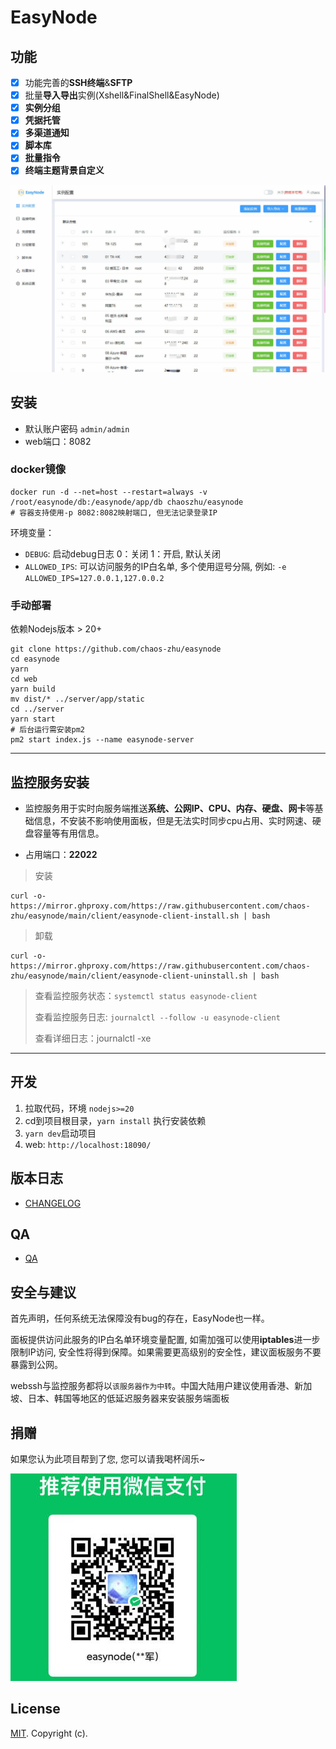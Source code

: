 # EasyNode

  <!-- - [功能](#功能)
  - [安装](#安装)
  - [监控服务安装](#监控服务安装)
  - [版本日志](#版本日志)
  - [开发](#开发)
  - [QA](#QA)
  - [安全与建议](#安全与建议)
  - [捐赠](#捐赠)
  - [License](#license) -->

## 功能

- [x] 功能完善的**SSH终端**&**SFTP**
- [x] 批量**导入导出**实例(Xshell&FinalShell&EasyNode)
- [x] **实例分组**
- [x] **凭据托管**
- [x] **多渠道通知**
- [x] **脚本库**
- [x] **批量指令**
- [x] **终端主题背景自定义**

![实例面板](./doc_images/merge.gif)

## 安装

- 默认账户密码 `admin/admin`
- web端口：8082

### docker镜像

```shell
docker run -d --net=host --restart=always -v /root/easynode/db:/easynode/app/db chaoszhu/easynode
# 容器支持使用-p 8082:8082映射端口, 但无法记录登录IP
```
环境变量：
- `DEBUG`: 启动debug日志 0：关闭 1：开启, 默认关闭
- `ALLOWED_IPS`: 可以访问服务的IP白名单, 多个使用逗号分隔, 例如: `-e ALLOWED_IPS=127.0.0.1,127.0.0.2`

### 手动部署

依赖Nodejs版本 > 20+

```shell
git clone https://github.com/chaos-zhu/easynode
cd easynode
yarn
cd web
yarn build
mv dist/* ../server/app/static
cd ../server
yarn start
# 后台运行需安装pm2
pm2 start index.js --name easynode-server
```

---

## 监控服务安装

- 监控服务用于实时向服务端推送**系统、公网IP、CPU、内存、硬盘、网卡**等基础信息，不安装不影响使用面板，但是无法实时同步cpu占用、实时网速、硬盘容量等有用信息。

- 占用端口：**22022**

> 安装

```shell
curl -o- https://mirror.ghproxy.com/https://raw.githubusercontent.com/chaos-zhu/easynode/main/client/easynode-client-install.sh | bash
```

> 卸载

```shell
curl -o- https://mirror.ghproxy.com/https://raw.githubusercontent.com/chaos-zhu/easynode/main/client/easynode-client-uninstall.sh | bash
```

> 查看监控服务状态：`systemctl status easynode-client`
>
> 查看监控服务日志: `journalctl --follow -u easynode-client`
>
> 查看详细日志：journalctl -xe

---

## 开发

1. 拉取代码，环境 `nodejs>=20`
2. cd到项目根目录，`yarn install` 执行安装依赖
3. `yarn dev`启动项目
4. web: `http://localhost:18090/`

## 版本日志

- [CHANGELOG](./CHANGELOG.md)

## QA

- [QA](./Q%26A.md)

## 安全与建议

首先声明，任何系统无法保障没有bug的存在，EasyNode也一样。

面板提供访问此服务的IP白名单环境变量配置, 如需加强可以使用**iptables**进一步限制IP访问, 安全性将得到保障。如果需要更高级别的安全性，建议面板服务不要暴露到公网。

webssh与监控服务都将以`该服务器作为中转`。中国大陆用户建议使用香港、新加坡、日本、韩国等地区的低延迟服务器来安装服务端面板

## 捐赠

如果您认为此项目帮到了您, 您可以请我喝杯阔乐~

![wx](./doc_images/wx.jpg)

## License

[MIT](LICENSE). Copyright (c).
